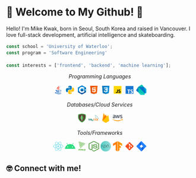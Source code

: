 # 🚀 Welcome to My Github! 🚀

Hello! I'm Mike Kwak, born in Seoul, South Korea and raised in Vancouver. I love full-stack development, artificial intelligence and skateboarding.

```javascript
const school = 'University of Waterloo';
const program = 'Software Engineering'

const interests = ['frontend', 'backend', 'machine learning'];
```
<p align="center"><i>Programming Languages</i></p>  
<p align="center">
  <img src="./images/java.svg" width="28" height="28">
  <img src="./images/python.svg" width="28" height="28">
  <img src="./images/c++.svg" width="28" height="28">
  <img src="./images/html.svg" width="28" height="28">
  <img src="./images/css3.svg" width="28" height="28">
  <img src="./images/javascript.svg" width="28" height="28">
  <img src="./images/typescript.svg" width="28" height="28">
  <img src="./images/dart.png" width="28" height="28"><br/>
</p>

<p align="center"><i>Databases/Cloud Services</i></p>
<p align="center">
  <img src="./images/mongodb.svg" width="28" height="28">
  <img src="./images/mysql.svg" width="28" height="28">
  <img src="./images/firebase.svg" width="28" height="28">
  <img src="./images/aws.png" width="28" height="28"><br/>
</p>

<p align="center"><i>Tools/Frameworks</i></p>
<p align="center">
  <img src="./images/react.svg" width="28" height="28">
  <img src="./images/android.svg" width="28" height="28">
  <img src="./images/threejs.png" width="28" height="28">
  <img src="./images/node.png" width="28" height="28">
  <img src="./images/nextjs.png" width="28" height="28">
  <img src="./images/tensorflow.png" width="28" height="28">
  <img src="./images/git.svg" width="28" height="28">
  <img src="./images/jira.svg" width="28" height="28"><br/> 
</p>

## 🤓 Connect with me!
